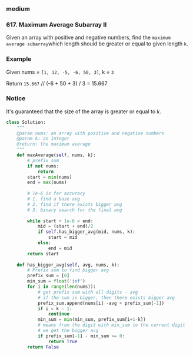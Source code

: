 ### medium

### 617. Maximum Average Subarray II

Given an array with positive and negative numbers, find the `maximum average subarray`which length should be greater or equal to given length `k`.

### Example

Given nums = `[1, 12, -5, -6, 50, 3]`, k = `3`

Return `15.667` // (-6 + 50 + 3) / 3 = 15.667

### Notice

It's guaranteed that the size of the array is greater or equal to *k*.

```python
class Solution:
    """
    @param nums: an array with positive and negative numbers
    @param k: an integer
    @return: the maximum average
    """
    def maxAverage(self, nums, k):
        # prefix sum
        if not nums:
            return 
        start = min(nums)
        end = max(nums)
        
        # 1e-6 is for accuracy
        # 1. find a base avg
        # 2. find if there exists bigger avg
        # 3. binary search for the final avg
        
        while start + 1e-6 < end:
            mid = (start + end)/2
            if self.has_bigger_avg(mid, nums, k):
                start = mid
            else:
                end = mid
        return start
    
    def has_bigger_avg(self, avg, nums, k):
        # Prefix sum to find bigger avg
        prefix_sum = [0]
        min_sum = float('inf')
        for i in range(len(nums)):
            # get prefix sum with all digits - avg
            # if the sum is bigger, then there exists bigger avg
            prefix_sum.append(nums[i] -avg + prefix_sum[-1])
            if i < k - 1:
                continue
            min_sum = min(min_sum, prefix_sum[i+1-k])
            # means from the digit with min_sum to the current digit
            # we get the bigger avg
            if prefix_sum[-1] - min_sum >= 0:
                return True
        return False
```

